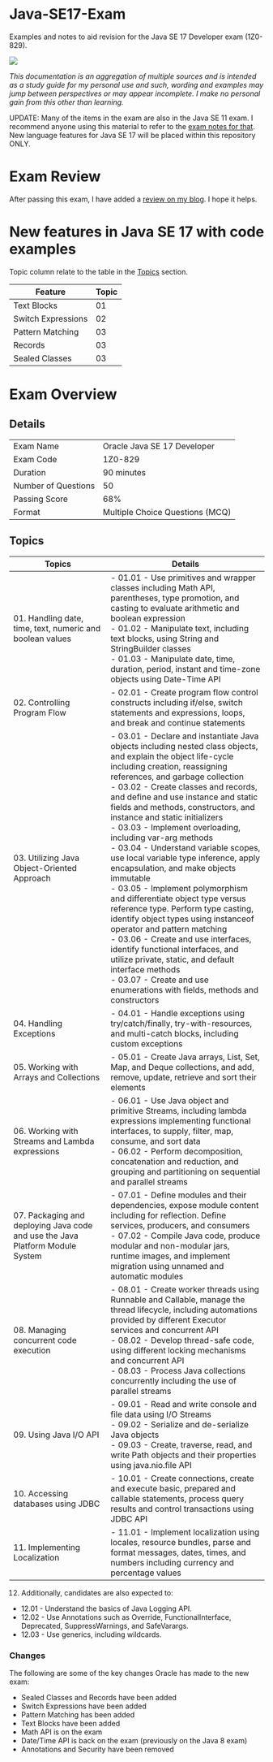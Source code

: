 # Java-SE17-Exam

Examples and notes to aid revision for the Java SE 17 Developer exam (1Z0-829).

<a href="https://education.oracle.com/java-se-17-developer/pexam_1Z0-829" ><img src="https://raw.githubusercontent.com/rysharprules/Java-SE8-Upgrade-Exam/master/ocp_logo.gif" /></a>

_This documentation is an aggregation of multiple sources and is intended as a study guide for my personal use and such, wording and examples may jump between perspectives or may appear incomplete. I make no personal gain from this other than learning._

UPDATE: Many of the items in the exam are also in the Java SE 11 exam. I recommend anyone using this material to refer to the <a href="https://github.com/rysharprules/Java-SE11-Upgrade-Exam">exam notes for that</a>.
New language features for Java SE 17 will be placed within this repository ONLY.

# Exam Review

After passing this exam, I have added a <a href="https://rysharp.blogspot.com/2023/09/1z0-829-exam-review.html" target="_blank">review on my blog</a>. I hope it helps.

# New features in Java SE 17 with code examples 

Topic column relate to the table in the [Topics](#topics) section.

| Feature            | Topic |
|--------------------|-------|
| Text Blocks        | 01    |
| Switch Expressions | 02    |
| Pattern Matching   | 03    |
| Records            | 03    |
| Sealed Classes     | 03    |

# Exam Overview

## Details

|                     |                                 |
|---------------------|---------------------------------|
| Exam Name           | Oracle Java SE 17 Developer     |
| Exam Code           | 1Z0-829                         |
| Duration            | 90 minutes                      |
| Number of Questions | 50                              |
| Passing Score       | 68%                             |
| Format              | Multiple Choice Questions (MCQ) |

## Topics

| Topics                                                                        | Details                                                                                                                                                                                                                                                                                                                                                                                                                                                                                                                                                                                                                                                                                                                                                                                                                                                                                                                                           |
|-------------------------------------------------------------------------------|---------------------------------------------------------------------------------------------------------------------------------------------------------------------------------------------------------------------------------------------------------------------------------------------------------------------------------------------------------------------------------------------------------------------------------------------------------------------------------------------------------------------------------------------------------------------------------------------------------------------------------------------------------------------------------------------------------------------------------------------------------------------------------------------------------------------------------------------------------------------------------------------------------------------------------------------------|
| 01. Handling date, time, text, numeric and boolean values                     | \- 01.01 - Use primitives and wrapper classes including Math API, parentheses, type promotion, and casting to evaluate arithmetic and boolean expression<br>\- 01.02 - Manipulate text, including text blocks, using String and StringBuilder classes<br>\- 01.03 - Manipulate date, time, duration, period, instant and time-zone objects using Date-Time API                                                                                                                                                                                                                                                                                                                                                                                                                                                                                                                                                                                    
| 02. Controlling Program Flow                                                  | \- 02.01 - Create program flow control constructs including if/else, switch statements and expressions, loops, and break and continue statements                                                                                                                                                                                                                                                                                                                                                                                                                                                                                                                                                                                                                                                                                                                                                                                                  |
| 03. Utilizing Java Object-Oriented Approach                                   | \- 03.01 - Declare and instantiate Java objects including nested class objects, and explain the object life-cycle including creation, reassigning references, and garbage collection<br>\- 03.02 - Create classes and records, and define and use instance and static fields and methods, constructors, and instance and static initializers<br>\- 03.03 - Implement overloading, including var-arg methods<br>\- 03.04 - Understand variable scopes, use local variable type inference, apply encapsulation, and make objects immutable<br>\- 03.05 - Implement polymorphism and differentiate object type versus reference type. Perform type casting, identify object types using instanceof operator and pattern matching<br>\- 03.06 - Create and use interfaces, identify functional interfaces, and utilize private, static, and default interface methods<br>\- 03.07 - Create and use enumerations with fields, methods and constructors |
| 04. Handling Exceptions                                                       | \- 04.01 - Handle exceptions using try/catch/finally, try-with-resources, and multi-catch blocks, including custom exceptions                                                                                                                                                                                                                                                                                                                                                                                                                                                                                                                                                                                                                                                                                                                                                                                                                     |
| 05. Working with Arrays and Collections                                       | \- 05.01 - Create Java arrays, List, Set, Map, and Deque collections, and add, remove, update, retrieve and sort their elements                                                                                                                                                                                                                                                                                                                                                                                                                                                                                                                                                                                                                                                                                                                                                                                                                   |
| 06. Working with Streams and Lambda expressions                               | \- 06.01 - Use Java object and primitive Streams, including lambda expressions implementing functional interfaces, to supply, filter, map, consume, and sort data<br>\- 06.02 - Perform decomposition, concatenation and reduction, and grouping and partitioning on sequential and parallel streams                                                                                                                                                                                                                                                                                                                                                                                                                                                                                                                                                                                                                                              |
| 07. Packaging and deploying Java code and use the Java Platform Module System | \- 07.01 - Define modules and their dependencies, expose module content including for reflection. Define services, producers, and consumers<br>\- 07.02 - Compile Java code, produce modular and non-modular jars, runtime images, and implement migration using unnamed and automatic modules                                                                                                                                                                                                                                                                                                                                                                                                                                                                                                                                                                                                                                                    |
| 08. Managing concurrent code execution                                        | \- 08.01 - Create worker threads using Runnable and Callable, manage the thread lifecycle, including automations provided by different Executor services and concurrent API<br>\- 08.02 - Develop thread-safe code, using different locking mechanisms and concurrent API<br>\- 08.03 - Process Java collections concurrently including the use of parallel streams                                                                                                                                                                                                                                                                                                                                                                                                                                                                                                                                                                               |
| 09. Using Java I/O API                                                        | \- 09.01 - Read and write console and file data using I/O Streams<br>\- 09.02 - Serialize and de-serialize Java objects<br>\- 09.03 - Create, traverse, read, and write Path objects and their properties using java.nio.file API                                                                                                                                                                                                                                                                                                                                                                                                                                                                                                                                                                                                                                                                                                                 |
| 10. Accessing databases using JDBC                                            | \- 10.01 - Create connections, create and execute basic, prepared and callable statements, process query results and control transactions using JDBC API                                                                                                                                                                                                                                                                                                                                                                                                                                                                                                                                                                                                                                                                                                                                                                                          |
| 11. Implementing Localization                                                 | \- 11.01 - Implement localization using locales, resource bundles, parse and format messages, dates, times, and numbers including currency and percentage values                                                                                                                                                                                                                                                                                                                                                                                                                                                                                                                                                                                                                                                                                                                                                                                  |

12. Additionally, candidates are also expected to:

- 12.01 - Understand the basics of Java Logging API.
- 12.02 - Use Annotations such as Override, FunctionalInterface, Deprecated, SuppressWarnings, and SafeVarargs.
- 12.03 - Use generics, including wildcards.

### Changes

The following are some of the key changes Oracle has made to the new exam:

- Sealed Classes and Records have been added
- Switch Expressions have been added
- Pattern Matching has been added
- Text Blocks have been added
- Math API is on the exam
- Date/Time API is back on the exam (previously on the Java 8 exam)
- Annotations and Security have been removed
